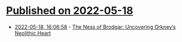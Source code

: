 # [Published on 2022-05-18](index.md)

* [2022-05-18, 16:06:58](https://news.ycombinator.com/item?id=31424452) - [The Ness of Brodgar: Uncovering Orkney’s Neolithic Heart](https://the-past.com/feature/the-ness-of-brodgar-uncovering-orkneys-neolithic-heart/)
